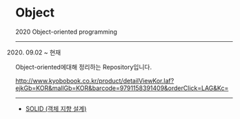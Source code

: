 # Object
2020 Object-oriented programming

***

2020. 09.02 ~ 현재

Object-oriented에대해 정리하는 Repository입니다. 

http://www.kyobobook.co.kr/product/detailViewKor.laf?ejkGb=KOR&mallGb=KOR&barcode=9791158391409&orderClick=LAG&Kc=

***

<ul>
    <li> <a href="Documents/solid.md"> SOLID (객체 지향 설계)</a>  </li>
</ul>